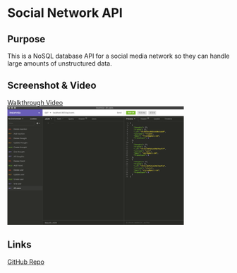 # Social Network API

## Purpose
This is a NoSQL database API for a social media network so they can handle large amounts of unstructured data.

## Screenshot & Video
[Walkthrough Video](https://drive.google.com/file/d/12YOcTSfweWWapbRC-9krMUYKYZKO9n0P/view)<br>
<img src="./public/images/screenshot.png" width="400px;">

## Links
[GitHub Repo](https://github.com/apklopfenstein/social-network)